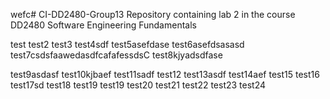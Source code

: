wefc# CI-DD2480-Group13
Repository containing lab 2 in the course DD2480 Software Engineering Fundamentals

test
test2
test3
test4sdf
test5asefdase
test6asefdsasasd
test7csdsfaawedasdfcafafessdsC
test8kjyadsdfase

test9asdasf
test10kjbaef
test11sadf
test12
test13asdf
test14aef
test15
test16
test17sd
test18
test19
test19
test20
test21
test22
test23
test24
